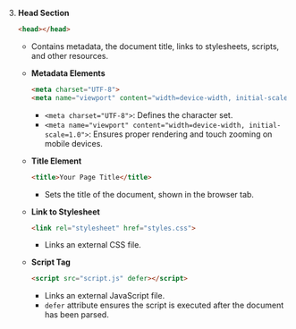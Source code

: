 3. **Head Section**
   ```html
   <head></head>
   ```
   - Contains metadata, the document title, links to stylesheets, scripts, and other resources.

   - **Metadata Elements**
     ```html
     <meta charset="UTF-8">
     <meta name="viewport" content="width=device-width, initial-scale=1.0">
     ```
     - `<meta charset="UTF-8">`: Defines the character set.
     - `<meta name="viewport" content="width=device-width, initial-scale=1.0">`: Ensures proper rendering and touch zooming on mobile devices.

   - **Title Element**
     ```html
     <title>Your Page Title</title>
     ```
     - Sets the title of the document, shown in the browser tab.

   - **Link to Stylesheet**
     ```html
     <link rel="stylesheet" href="styles.css">
     ```
     - Links an external CSS file.

   - **Script Tag**
     ```html
     <script src="script.js" defer></script>
     ```
     - Links an external JavaScript file.
     - `defer` attribute ensures the script is executed after the document has been parsed.